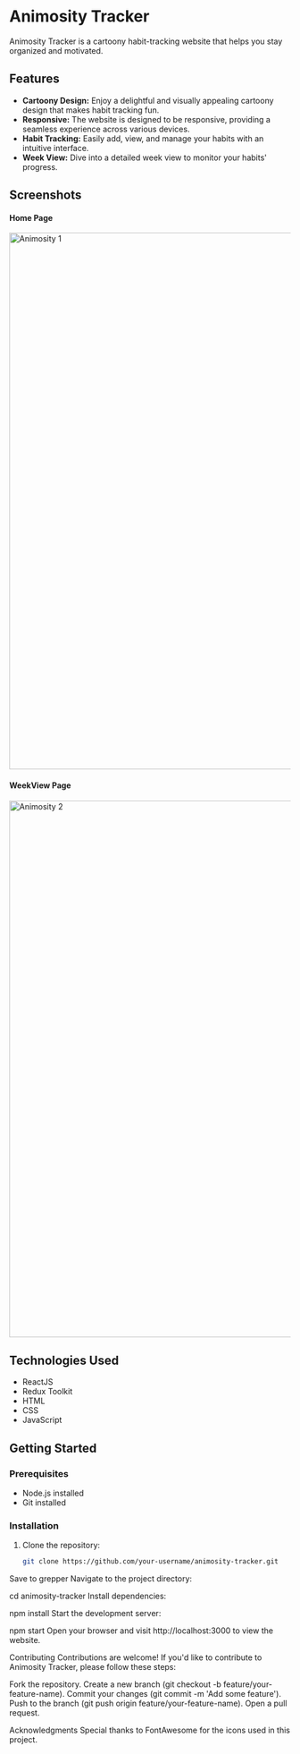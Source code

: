 # Animosity Tracker

Animosity Tracker is a cartoony habit-tracking website that helps you stay organized and motivated.

## Features

- **Cartoony Design:** Enjoy a delightful and visually appealing cartoony design that makes habit tracking fun.
- **Responsive:** The website is designed to be responsive, providing a seamless experience across various devices.
- **Habit Tracking:** Easily add, view, and manage your habits with an intuitive interface.
- **Week View:** Dive into a detailed week view to monitor your habits' progress.

## Screenshots

#### Home Page

<img width="960" alt="Animosity 1" src="https://github.com/SwarupDeb/Animosity_Tracker/assets/55588687/297156d1-de52-4d71-938c-62976224f2d9">

#### WeekView Page
<img width="960" alt="Animosity 2" src="https://github.com/SwarupDeb/Animosity_Tracker/assets/55588687/311a9a7a-1e60-45ed-933f-47c2e9a51500">


## Technologies Used

- ReactJS
- Redux Toolkit
- HTML
- CSS
- JavaScript

## Getting Started

### Prerequisites

- Node.js installed
- Git installed

### Installation

1. Clone the repository:

   ```bash
   git clone https://github.com/your-username/animosity-tracker.git
Save to grepper
Navigate to the project directory:

cd animosity-tracker
Install dependencies:

npm install
Start the development server:

npm start
Open your browser and visit http://localhost:3000 to view the website.

Contributing
Contributions are welcome! If you'd like to contribute to Animosity Tracker, please follow these steps:

Fork the repository.
Create a new branch (git checkout -b feature/your-feature-name).
Commit your changes (git commit -m 'Add some feature').
Push to the branch (git push origin feature/your-feature-name).
Open a pull request.

Acknowledgments
Special thanks to FontAwesome for the icons used in this project.
